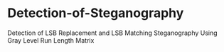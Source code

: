 # Detection-of-Steganography
Detection of LSB Replacement and LSB Matching Steganography Using Gray Level Run Length Matrix

